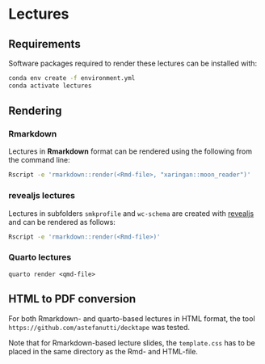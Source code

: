 # Lectures

## Requirements

Software packages required to render these lectures can be installed with:

```bash
conda env create -f environment.yml
conda activate lectures
```

## Rendering

### Rmarkdown

Lectures in **Rmarkdown** format can be rendered using the following from
the command line:

```bash
Rscript -e 'rmarkdown::render(<Rmd-file>, "xaringan::moon_reader")'
```

### revealjs lectures

Lectures in subfolders `smkprofile` and `wc-schema` are created with 
[revealjs](https://revealjs.com) and can be rendered as follows:

```bash
Rscript -e 'rmarkdown::render(<Rmd-file>)'
```

### Quarto lectures

```
quarto render <qmd-file>
```

## HTML to PDF conversion

For both Rmarkdown- and quarto-based lectures in HTML format, the tool 
`https://github.com/astefanutti/decktape` was tested. 

Note that for Rmarkdown-based lecture slides, the `template.css` has to 
be placed in the same directory as the Rmd- and HTML-file.
